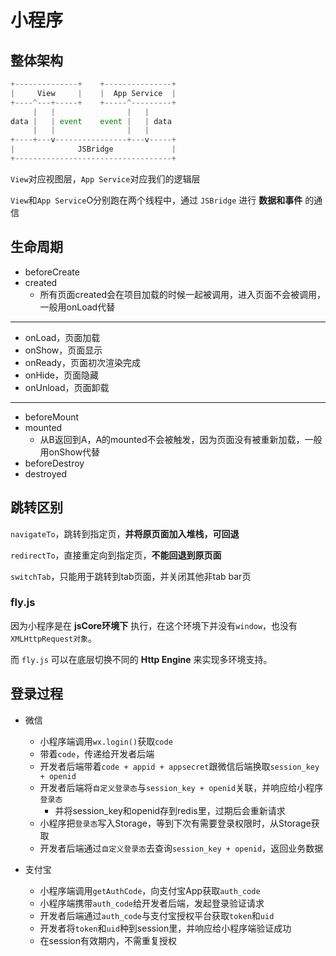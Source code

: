 # 小程序

## 整体架构
```js
+--------------+    +---------------+
|     View     |    |  App Service  |
+----^---+-----+    +-----^---------+
     |   |                |   |
data |   | event    event |   | data
     |   |                |   |
+----+---v----------------+---v-----+
|              JSBridge             |
+-----------------------------------+
```
`View`对应视图层，`App Service`对应我们的逻辑层

`View`和`App Service`O分别跑在两个线程中，通过 `JSBridge` 进行 **数据和事件** 的通信

## 生命周期
  - beforeCreate
  - created
    - 所有页面created会在项目加载的时候一起被调用，进入页面不会被调用，一般用onLoad代替
--------
  - onLoad，页面加载
  - onShow，页面显示
  - onReady，页面初次渲染完成
  - onHide，页面隐藏
  - onUnload，页面卸载
--------
  - beforeMount
  - mounted
    - 从B返回到A，A的mounted不会被触发，因为页面没有被重新加载，一般用onShow代替
  - beforeDestroy
  - destroyed

## 跳转区别
 `navigateTo`，跳转到指定页，**并将原页面加入堆栈，可回退**

 `redirectTo`，直接重定向到指定页，**不能回退到原页面**
 
 `switchTab`，只能用于跳转到tab页面，并关闭其他非tab bar页

### fly.js
因为小程序是在 **jsCore环境下** 执行，在这个环境下并没有`window`，也没有`XMLHttpRequest对象`。

而 `fly.js` 可以在底层切换不同的 **Http Engine** 来实现多环境支持。


## 登录过程
  - 微信
    - 小程序端调用`wx.login()`获取`code`
    - 带着`code`，传递给开发者后端
    - 开发者后端带着`code + appid + appsecret`跟微信后端换取`session_key + openid`
    - 开发者后端将`自定义登录态`与`session_key + openid`关联，并响应给小程序`登录态`
      - 并将session_key和openid存到redis里，过期后会重新请求
    - 小程序把`登录态`写入Storage，等到下次有需要登录权限时，从Storage获取
    - 开发者后端通过`自定义登录态`去查询`session_key + openid`，返回业务数据

  - 支付宝
    - 小程序端调用`getAuthCode`，向支付宝App获取`auth_code`
    - 小程序端携带`auth_code`给开发者后端，发起登录验证请求
    - 开发者后端通过`auth_code`与支付宝授权平台获取`token`和`uid`
    - 开发者将`token`和`uid`种到session里，并响应给小程序端验证成功
    - 在session有效期内，不需重复授权

